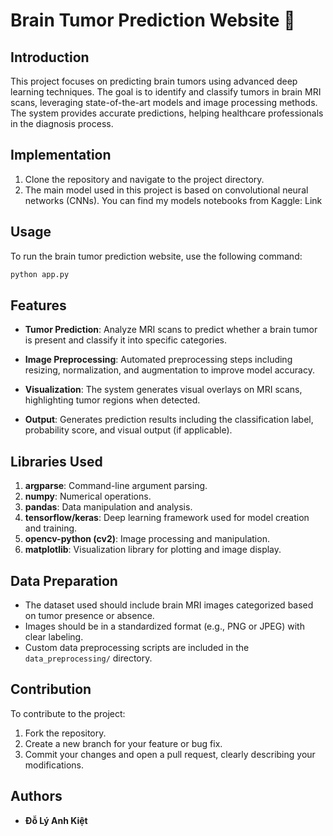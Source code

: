 
# Brain Tumor Prediction Website 🧠

## Introduction
This project focuses on predicting brain tumors using advanced deep learning techniques. The goal is to identify and classify tumors in brain MRI scans, leveraging state-of-the-art models and image processing methods. The system provides accurate predictions, helping healthcare professionals in the diagnosis process.

## Implementation
1. Clone the repository and navigate to the project directory.
3. The main model used in this project is based on convolutional neural networks (CNNs). You can find my models notebooks from Kaggle: Link

## Usage
To run the brain tumor prediction website, use the following command:

```bash
python app.py 
```

## Features
- **Tumor Prediction**: Analyze MRI scans to predict whether a brain tumor is present and classify it into specific categories.
  
- **Image Preprocessing**: Automated preprocessing steps including resizing, normalization, and augmentation to improve model accuracy.
  
- **Visualization**: The system generates visual overlays on MRI scans, highlighting tumor regions when detected.

- **Output**: Generates prediction results including the classification label, probability score, and visual output (if applicable).

## Libraries Used
1. **argparse**: Command-line argument parsing.
2. **numpy**: Numerical operations.
3. **pandas**: Data manipulation and analysis.
4. **tensorflow/keras**: Deep learning framework used for model creation and training.
5. **opencv-python (cv2)**: Image processing and manipulation.
6. **matplotlib**: Visualization library for plotting and image display.

## Data Preparation
- The dataset used should include brain MRI images categorized based on tumor presence or absence.
- Images should be in a standardized format (e.g., PNG or JPEG) with clear labeling.
- Custom data preprocessing scripts are included in the `data_preprocessing/` directory.

## Contribution
To contribute to the project:
1. Fork the repository.
2. Create a new branch for your feature or bug fix.
3. Commit your changes and open a pull request, clearly describing your modifications.

## Authors
- **Đỗ Lý Anh Kiệt**

